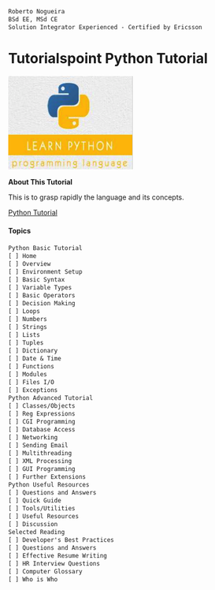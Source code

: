 ```
Roberto Nogueira  
BSd EE, MSd CE
Solution Integrator Experienced - Certified by Ericsson
```
# Tutorialspoint Python Tutorial

![ebook cover](images/tutorialspoint-python.png)

**About This Tutorial**

This is to grasp rapidly the language and its concepts.

[Python Tutorial](https://www.tutorialspoint.com//python/index.htm)

#### Topics
```
Python Basic Tutorial
[ ] Home
[ ] Overview
[ ] Environment Setup
[ ] Basic Syntax
[ ] Variable Types
[ ] Basic Operators
[ ] Decision Making
[ ] Loops
[ ] Numbers
[ ] Strings
[ ] Lists
[ ] Tuples
[ ] Dictionary
[ ] Date & Time
[ ] Functions
[ ] Modules
[ ] Files I/O
[ ] Exceptions
Python Advanced Tutorial
[ ] Classes/Objects
[ ] Reg Expressions
[ ] CGI Programming
[ ] Database Access
[ ] Networking
[ ] Sending Email
[ ] Multithreading
[ ] XML Processing
[ ] GUI Programming
[ ] Further Extensions
Python Useful Resources
[ ] Questions and Answers
[ ] Quick Guide
[ ] Tools/Utilities
[ ] Useful Resources
[ ] Discussion
Selected Reading
[ ] Developer's Best Practices
[ ] Questions and Answers
[ ] Effective Resume Writing
[ ] HR Interview Questions
[ ] Computer Glossary
[ ] Who is Who
```

